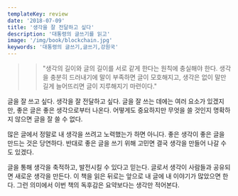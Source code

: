 ```yaml
---
templateKey: review
date: '2018-07-09'
title: '생각을 잘 전달하고 싶다'
description: '대통령의 글쓰기를 읽고'
image: '/img/book/blockchain.jpg'
keywords: '대통령의 글쓰기,글쓰기,강원국'
---
```


>> "생각의 길이와 글의 길이를 서로 같게 한다는 원칙에 충실해야 한다. 생각을 충분히 드러내기에 말이 부족하면 글이 모호해지고, 생각은 없이 말만 길게 늘어뜨리면 글이 지루해지기 마련이다."

글을 잘 쓰고 싶다. 생각을 잘 전달하고 싶다. 글을 잘 쓰는 데에는 여러 요소가 있겠지만, 좋은 글은 좋은 생각으로부터 나온다. 어떻게도 중요하지만 무엇을 쓸 것인지 명확하지 않으면 글을 잘 쓸 수 없다.

많은 글에서 정말로 내 생각을 쓰려고 노력했는가 하면 아니다. 좋은 생각이 좋은 글을 만드는 것은 당연하다. 반대로 좋은 글을 쓰기 위해 고민면 결국 생각을 만들어 나갈 수도 있겠다.

글을 통해 생각을 축적하고, 발전시킬 수 있다고 믿는다. 글로서 생각이 사람들과 공유되면 새로운 생각을 만든다. 이 책을 읽은 뒤로는 앞으로 내 글에 내 이야기가 많았으면 한다. 그런 의미에서 이번 책의 독후감은 요약보다는 생각만 적어본다.
